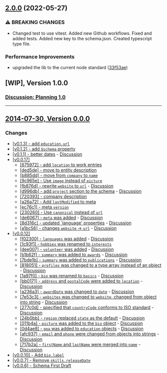 ## [2.0.0](https://github.com/anolilab/resume-schema/compare/v1.0.0...v2.0.0) (2022-05-27)


### ⚠ BREAKING CHANGES

* Changed test to use vitest. Added new Github workflows. Fixed and added tests. Added new key to the schema.json. Created typescript type file.

### Performance Improvements

* upgraded the lib to the current node standard ([33f53ae](https://github.com/anolilab/resume-schema/commit/33f53ae6f9ac00bd7ed47eb1f2d7cb2e7654841e))

<a id="1.0.0"></a>
## [WIP], Version 1.0.0

### [Discussion: Planning 1.0](https://github.com/jsonresume/resume-schema/issues/372)

---

<a id="0.0.0"></a>
## [2014-07-30, Version 0.0.0]((https://github.com/jsonresume/resume-schema/blob/0.0.0/schema.json))

### Changes
* [[v0.1.3] - add `education.url`](https://github.com/jsonresume/resume-schema/releases/tag/v0.1.3)
* [[v0.1.2] - add `$schema` property](https://github.com/jsonresume/resume-schema/releases/tag/v0.1.2)
* [[v0.1.1] - better dates](https://github.com/jsonresume/resume-schema/releases/tag/v0.1.1) - [Discussion](https://github.com/jsonresume/resume-schema/issues/142)
* [[v0.0.17]](https://github.com/jsonresume/resume-schema/commit/a6d1ae5c990e3370de6ca305ef32477b9516391b)
  * [[675972] - add `location` to work entries](https://github.com/jsonresume/resume-schema/pull/291)
  * [[ded5de] - move to entity description](https://github.com/jsonresume/resume-schema/pull/271)
  * [[b885dd] - move from `company` to `name`](https://github.com/jsonresume/resume-schema/pull/270)
  * [[9c965e] - Use `image` instead of `picture`](https://github.com/jsonresume/resume-schema/pull/268)
  * [[fb876d] - rewrite `website` to `url`](https://github.com/jsonresume/resume-schema/pull/267) - [Discussion](https://github.com/jsonresume/resume-schema/issues/266)
  * [[d996db] - add `project` section to the schema](https://github.com/jsonresume/resume-schema/pull/254) - [Discussion](https://github.com/jsonresume/resume-schema/issues/201)
  * [[720393] - company description](https://github.com/jsonresume/resume-schema/pull/261)
  * [[a26a72] - Add `lastModified` to meta](https://github.com/jsonresume/resume-schema/pull/259)
  * [[ec76c1] - meta `version`](https://github.com/jsonresume/resume-schema/pull/258)
  * [[230260] - Use `canonical` instead of `url`](https://github.com/jsonresume/resume-schema/pull/257)
  * [[de6067] - `meta` was added](https://github.com/jsonresume/resume-schema/pull/237) - [Discussion](https://github.com/jsonresume/resume-schema/issues/204)
  * [[8d316c] - updated `language' properties](https://github.com/jsonresume/resume-schema/pull/149) - [Discussion](https://github.com/jsonresume/resume-schema/issues/145)
  * [[a1bc56] - changes `website` -> `url`](https://github.com/jsonresume/resume-schema/pull/155) - [Discussion](https://github.com/jsonresume/resume-schema/issues/148)
* [[v0.0.12]](https://github.com/jsonresume/resume-schema/commit/f18c18743ac1903761b80851393a3a756dc327e4)
  * [[f02300] - `languages` was added](https://github.com/jsonresume/resume-schema/commit/f02300e36ba076787d008928b29963c3ffce6121) - [Discussion](https://github.com/jsonresume/resume-schema/issues/34)
  * [[1c93f1] - `hobbies` was renamed to `interests`](https://github.com/jsonresume/resume-schema/commit/1c93f11f121df3794ad59a99cfbd42e7948201c4)
  * [[dee007] - `volunteer` was added](https://github.com/jsonresume/resume-schema/commit/dee007c2e373645b6b67d07a92aebf22fda5b95a) - [Discussion](https://github.com/jsonresume/resume-schema/issues/43)
  * [[b1b62f] - `summary` was added to `awards`](https://github.com/jsonresume/resume-schema/commit/b1b62fb425f4ad8b13ad4612d658bdd203f51206) - [Discussion](https://github.com/jsonresume/resume-schema/issues/119)
  * [[7bde1b] - `summary` was added to `publications`](https://github.com/jsonresume/resume-schema/pull/129) - [Discussion](https://github.com/jsonresume/resume-schema/issues/126)
  * [[818051] - `profiles` was changed to a type array instead of an object](https://github.com/jsonresume/resume-schema/pull/116) - [Discussion](https://github.com/jsonresume/resume-schema/issues/6)
  * [[1a97f0] - `bio` was renamed to `basics`](https://github.com/jsonresume/resume-schema/pull/117) - [Discussion](https://github.com/jsonresume/resume-schema/issues/68)
  * [[bb0171] - `address` and `postalCode` were added to `location`](https://github.com/jsonresume/resume-schema/pull/110) - [Discussion](https://github.com/jsonresume/resume-schema/issues/76)
  * [[a236a3] - `awardDate` was changed to `date`](https://github.com/jsonresume/resume-schema/pull/107) - [Discussion](https://github.com/jsonresume/resume-schema/pull/107)
  * [[7e53c3] - `websites` was changed to `website`, changed from object into string](https://github.com/jsonresume/resume-schema/pull/101) - [Discussion](https://github.com/jsonresume/resume-schema/issues/10)
  * [[277c0d] - specified that `countryCode` conforms to ISO standard](https://github.com/jsonresume/resume-schema/pull/78) - [Discussion](https://github.com/jsonresume/resume-schema/pull/78)
  * [[24b0bb] - `region` replaced `state` as the default](https://github.com/jsonresume/resume-schema/pull/99) - [Discussion](https://github.com/jsonresume/resume-schema/issues/19)
  * [[011b4a] - `picture` was added to the `bio` object](https://github.com/jsonresume/resume-schema/pull/80) - [Discussion](https://github.com/jsonresume/resume-schema/issues/29)
  * [[0d4ae8] - `gpa` was added to `education` objects](https://github.com/jsonresume/resume-schema/pull/97) - [Discussion](https://github.com/jsonresume/resume-schema/issues/7)
  * [[afc937] - `email` and `phone` were changed from objects into strings](https://github.com/jsonresume/resume-schema/pull/98) - [Discussion](https://github.com/jsonresume/resume-schema/issues/27)
  * [[717b2a] - `firstName` and `lastName` were merged into `name`](https://github.com/jsonresume/resume-schema/releases/tag/v0.0.12) - [Discussion](https://github.com/jsonresume/resume-schema/issues/4)
* [[v0.0.10] - Add `bio.label`](https://github.com/jsonresume/resume-schema/releases/v0.0.10)
* [[v0.0.7] - Remove `skills.releaseDate`](https://github.com/jsonresume/resume-schema/releases/tag/v0.0.7)
* [[v0.0.6] - Schema First Draft](https://github.com/jsonresume/resume-schema/releases/tag/v0.0.6)
